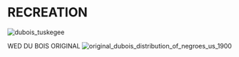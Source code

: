 # RECREATION
![dubois_tuskegee](https://user-images.githubusercontent.com/79040885/153745626-fab5fbfa-9325-420d-8fc3-444c25acaf97.png)

WED DU BOIS ORIGINAL
![original_dubois_distribution_of_negroes_us_1900](https://user-images.githubusercontent.com/79040885/153745628-a11d2c7c-dba6-4c1b-abb9-4c4797a64a52.jpeg)
